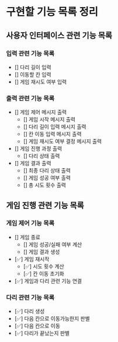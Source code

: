 # 구현할 기능 목록 정리

## 사용자 인터페이스 관련 기능 목록

### 입력 관련 기능 목록

- [] 다리 길이 입력
- [] 이동할 칸 입력
- [] 게임 재시도 여부 입력

### 출력 관련 기능 목록

- [] 게임 제어 메시지 출력
    - [] 게임 시작 메시지 출력
    - [] 다리 길이 입력 메시지 출력
    - [] 칸 이동 입력 메시지 출력
    - [] 게임 재시도 여부 결정 메시지 출력
- [] 게임 진행 과정 출력
    - [] 다리 상태 출력
- [] 게임 결과 출력
    - [] 최종 다리 상태 출력
    - [] 게임 성공 여부 출력
    - [] 총 시도 횟수 출력

## 게임 진행 관련 기능 목록

### 게임 제어 기능 목록
- [] 게임 종료
    - [] 게임 성공/실패 여부 계산
    - [] 게임 결과 생성
- [✅] 게임 재시작
    - [✅] 시도 횟수 계산
    - [✅] 칸 이동 초기화
- [✅] 게임과 다리 관련 기능 연결


### 다리 관련 기능 목록
- [✅] 다리 생성
- [✅] 다음 칸으로 이동가능한지 판별
- [✅] 다음 칸으로 이동
- [✅] 다리가 끝났는지 판별